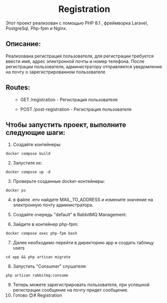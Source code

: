 <h1 align="center">Registration</h1>
  <p> Этот проект реализован с помощью PHP 8.1 , фреймворка Laravel, PostgreSql, Php-fpm и Nginx.
 <h2>Описание:</h2>
  <p> Реализована регистрация пользователя, для регистрации требуется ввести имя, адрес электронной почты и номер телефона. 
После регистрации пользователя, администратору отправляется уведомление на почту о зарегистрированном пользователе</p>
<h2>Routes:</h2>
<ul>

- GET /registration - Регистрация пользователя

- POST /post-registration - Регистрация пользователя

</ul>

<h2> Чтобы запустить проект, выполните следующие шаги:</h2>

1. Создайте контейнеры:

```docker compose build```

2. Запустите их:

```docker compose up -d```

3. Проверьте созданные docker-контейнеры:

```docker ps```

4.  в файле .env найдите MAIL_TO_ADDRESS и измените значение на электронную почту администратора.

5. Создайте очередь "default" в RabbitMQ Management.

6. Зайдите в контейнер php-fpm:

```docker compose exec php-fpm bash```

7. Далее необходимо перейти в директорию app и создать таблицу users

```cd app && php artisan migrate```

8. Запустить "Consumer" слушателя:

```php artisan rabbitmq:consume```

9. Теперь можете зарегистрировать пользователя, при успешной регистрации сообщение на почту придет сообщение.
10. Готово 😊# Registration
